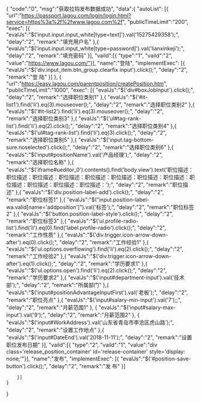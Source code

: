 {
	"code":"0",
	"msg":"获取拉钩发布数据成功",
	"data":{
		"autoList":
		[{
			"url":"https://passport.lagou.com/login/login.html?service=https%3a%2f%2fwww.lagou.com%2f",
			"publicTimeLimit":"200",
			"exec":
			[{
				"evalJs":"$('input.input.input_white[type=text]').val('15275429358');",
				"delay":"2",
				"remark":"填充用户名"
			},{
				"evalJs":"$('input.input.input_white[type=password]').val('lianxinkeji');",
				"delay":"2",
				"remark":"填充密码"
			}],
			"vaild":[{
				"type":"1",
				"vaild":"2",
				"value":"https://www.lagou.com/"}],
			"name":"登陆",
			"implementExec":
			[{
				"evalJs":"$('div.input_item.btn_group.clearfix input').click();",
				"delay":"2",
				"remark":"登 陆"
			}]
		},
		{
			"url":"https://easy.lagou.com/parentposition/createPosition.htm",
			"publicTimeLimit":"1000",
			"exec":
			[{
				"evalJs":"$('div#boxJobInput').click();",
				"delay":"2",
				"remark":"选择职位类别1"
			},{
				"evalJs":"$('#it-list1').find('li').eq(3).mouseover();",
				"delay":"2",
				"remark":"选择职位类别2"
			},{
				"evalJs":"$('#it-list2').find('li').eq(3).mouseover();",
				"delay":"2",
				"remark":"选择职位类别3"
			},{
				"evalJs":"$('ul#tag-rank-list').find('li').eq(2).click();",
				"delay":"2",
				"remark":"选择职位类别4"
			},{
				"evalJs":"$('ul#tag-rank-list').find('li').eq(3).click();",
				"delay":"2",
				"remark":"选择职位类别5"
			},{
				"evalJs":"$('input.tag-bottom-sure.noselected').click();",
				"delay":"2",
				"remark":"选择职位类别6"
			},{
				"evalJs":"$('input#positionName').val('产品经理');",
				"delay":"2",
				"remark":"选择职位名称"
			},{
				"evalJs":"$('iframe#ueditor_0').contents().find('body.view').text('职位描述：职位描述：职位描述：职位描述：职位描述：职位描述：职位描述：职位描述：职位描述：职位描述：职位描述：职位描述：');",
				"delay":"2",
				"remark":"职位描述"
			},{
				"evalJs":"$('div.position-label-add').click();",
				"delay":"2",
				"remark":"职位标签1"
			},{
				"evalJs":"$(\"input.position-label-wa.valid[name='addposition']\").val('标签');",
				"delay":"2",
				"remark":"职位标签2"
			},{
				"evalJs":"$('button.position-label-style').click();",
				"delay":"2",
				"remark":"职位标签3"
			},{
				"evalJs":"$('ul.profile-radio-list').find('li').eq(0).find('label.profile-radio').click();",
				"delay":"2",
				"remark":"工作性质"
			},{
				"evalJs":"$('div.trigger.icon-arrow-down-after').eq(0).click();",
				"delay":"2",
				"remark":"工作经验1"
			},{
				"evalJs":"$('ul.options.overflowing').find('li').eq(2).click();",
				"delay":"2",
				"remark":"工作经验2"
			},{
				"evalJs":"$('div.trigger.icon-arrow-down-after').eq(1).click();",
				"delay":"2",
				"remark":"学历要求1"
			},{
				"evalJs":"$('ul.options.open').find('li').eq(2).click();",
				"delay":"2",
				"remark":"学历要求2"
			},{
				"evalJs":"$('input#department-input').val('技术部');",
				"delay":"2",
				"remark":"所属部门"
			},{
				"evalJs":"$('input#positionAdvantageInputFirst').val('老板');",
				"delay":"2",
				"remark":"职位亮点"
			},{
				"evalJs":"$('input#salary-min-input').val('7');;",
				"delay":"2",
				"remark":"月薪范围1"
			},
			{
				"evalJs":"$('input#salary-max-input').val('9');",
				"delay":"2",
				"remark":"月薪范围2"
			},
			{
				"evalJs":"$('input#WorkAddress').val('山东省青岛市李沧区虎山路');",
				"delay":"2",
				"remark":"设置工作地点"
			},{
				"evalJs":"$('input#DateEnd').val('2018-11-11');",
				"delay":"2",
				"remark":"设置职位发布日期"
			}],
			"vaild":[{
				"type":"2",
				"vaild":"1",
				"value":"div class='release_position_container' id='release-container' style='display: none;'"}],
			"name":"发布",
			"implementExec":
			[{
				"evalJs":"$('#position-save-button').click();",
				"delay":"2",
				"remark":"发 布"
			}]

		}]
	}
}
